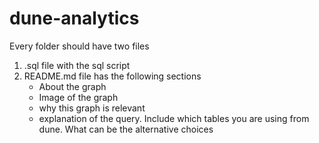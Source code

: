 # dune-analytics

Every folder should have two files

1. .sql file with the sql script
2. README.md file has the following sections
   - About the graph
   - Image of the graph
   - why this graph is relevant
   - explanation of the query. Include which tables you are using from dune. What can be the alternative choices
